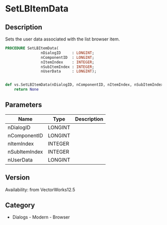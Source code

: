# SetLBItemData

## Description
Sets the user data associated with the list browser item.

```pascal
PROCEDURE SetLBItemData(
				nDialogID     : LONGINT;
				nComponentID  : LONGINT;
				nItemIndex    : INTEGER;
				nSubItemIndex : INTEGER;
				nUserData     : LONGINT);
```

```python

def vs.SetLBItemData(nDialogID, nComponentID, nItemIndex, nSubItemIndex, nUserData):
    return None
```

## Parameters
|Name|Type|Description|
|---|---|---|
|nDialogID|LONGINT||
|nComponentID|LONGINT||
|nItemIndex|INTEGER||
|nSubItemIndex|INTEGER||
|nUserData|LONGINT||

## Version
Availability: from VectorWorks12.5
## Category
* Dialogs - Modern - Browser

